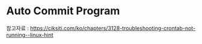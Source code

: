 # Auto Commit Program

참고자료 : https://ciksiti.com/ko/chapters/3128-troubleshooting-crontab-not-running--linux-hint
